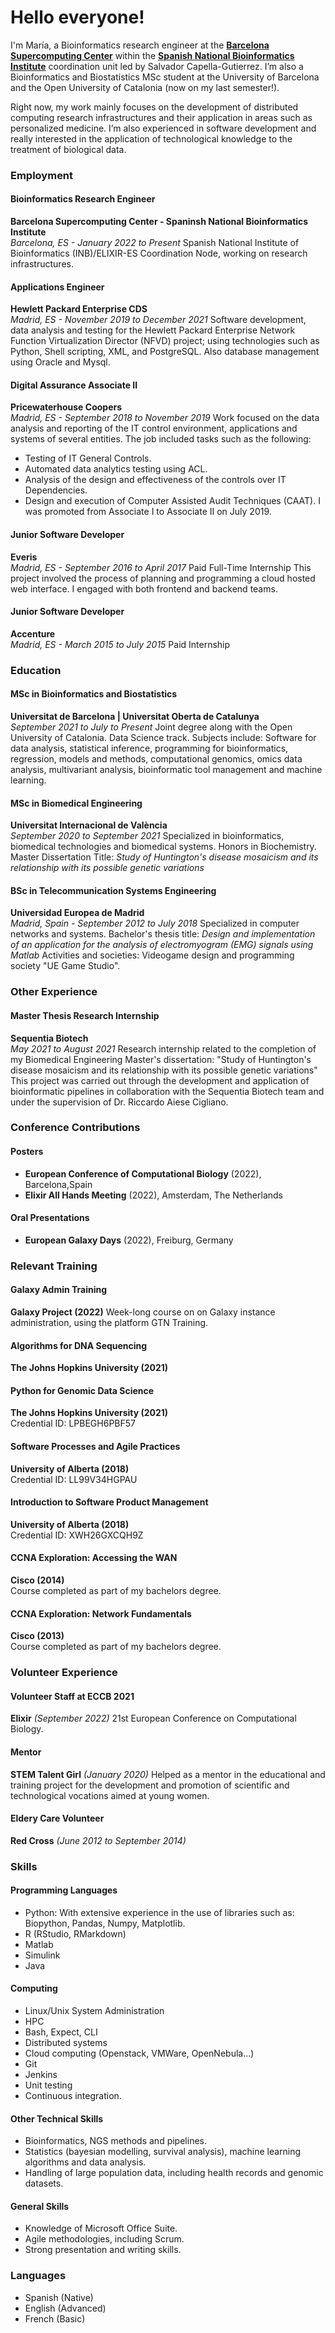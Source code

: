 # Hello everyone!

I'm María, a Bioinformatics research engineer at the **[Barcelona Supercomputing Center](http://www.bsc.es/)** within the **[Spanish National Bioinformatics Institute](https://www.bsc.es/discover-bsc/organisation/scientific-structure/national-institute-bioinformatics-elixir-node-0)** coordination unit led by Salvador Capella-Gutierrez. I’m also a Bioinformatics and Biostatistics MSc student at the University of Barcelona and the Open University of Catalonia (now on my last semester!).

Right now, my work mainly focuses on the development of distributed computing research infrastructures and their application in areas such as personalized medicine. I’m also experienced in software development and really interested in the application of technological knowledge to the treatment of biological data. 


### Employment

#### **Bioinformatics Research Engineer**  
**Barcelona Supercomputing Center - Spaninsh National Bioinformatics Institute**  
*Barcelona, ES - January 2022 to Present*
Spanish National Institute of Bioinformatics (INB)/ELIXIR-ES Coordination Node, working on research infrastructures.

#### **Applications Engineer**  
**Hewlett Packard Enterprise CDS**  
*Madrid, ES - November 2019 to December 2021*
Software development, data analysis and testing for the Hewlett Packard Enterprise Network Function Virtualization Director (NFVD) project; using technologies such as Python, Shell scripting, XML, and PostgreSQL. Also database management using Oracle and Mysql.

#### **Digital Assurance Associate II**  
**Pricewaterhouse Coopers**  
*Madrid, ES - September 2018 to November 2019*
Work focused on the data analysis and reporting of the IT control environment, applications and systems of several entities. The job included tasks such as the following:
- Testing of IT General Controls.
- Automated data analytics testing using ACL.
- Analysis of the design and effectiveness of the controls over IT Dependencies.
- Design and execution of Computer Assisted Audit Techniques (CAAT).
I was promoted from Associate I to Associate II on July 2019.

#### **Junior Software Developer**  
**Everis**  
*Madrid, ES - September 2016 to April 2017*
Paid Full-Time Internship
This project involved the process of planning and programming a cloud hosted web interface. I engaged with both frontend and backend teams.

#### **Junior Software Developer**  
**Accenture**  
*Madrid, ES - March 2015 to July 2015*
Paid Internship


### Education

#### **MSc in Bioinformatics and Biostatistics**  
**Universitat de Barcelona | Universitat Oberta de Catalunya**  
*September 2021 to July to Present*
Joint degree along with the Open University of Catalonia. Data Science track.
Subjects include: Software for data analysis, statistical inference, programming for bioinformatics, regression, models and methods, computational genomics, omics data analysis, multivariant analysis, bioinformatic tool management and machine learning.

#### **MSc in Biomedical Engineering**  
**Universitat Internacional de València**  
*September 2020 to September 2021*
Specialized in bioinformatics, biomedical technologies and biomedical systems.
Honors in Biochemistry.
Master Dissertation Title: *Study of Huntington's disease mosaicism and its relationship with its possible genetic variations* 

#### **BSc in Telecommunication Systems Engineering**  
**Universidad Europea de Madrid**  
*Madrid, Spain - September 2012 to July 2018*
Specialized in computer networks and systems.
Bachelor's thesis title: *Design and implementation of an application for the analysis of electromyogram (EMG) signals using Matlab*
Activities and societies: Videogame design and programming society "UE Game Studio".

### Other Experience

#### **Master Thesis Research Internship**
**Sequentia Biotech**   
*May 2021 to August 2021*
Research internship related to the completion of my Biomedical Engineering Master's dissertation: "Study of Huntington's disease mosaicism and its relationship with its possible genetic variations"
This project was carried out through the development and application of bioinformatic pipelines in collaboration with the Sequentia Biotech team and under the supervision of Dr. Riccardo Aiese Cigliano.


### Conference Contributions

#### **Posters**  
- **European Conference of Computational Biology** (2022), Barcelona,Spain
- **Elixir All Hands Meeting** (2022), Amsterdam, The Netherlands

#### **Oral Presentations**  
- **European Galaxy Days** (2022), Freiburg, Germany


### Relevant Training

#### **Galaxy Admin Training**  
**Galaxy Project (2022)**
Week-long course on on Galaxy instance administration, using the platform GTN Training.
#### **Algorithms for DNA Sequencing**  
**The Johns Hopkins University (2021)**   
#### **Python for Genomic Data Science**  
**The Johns Hopkins University (2021)**   
Credential ID: LPBEGH6PBF57
#### **Software Processes and Agile Practices**  
**University of Alberta (2018)**   
Credential ID: LL99V34HGPAU
#### **Introduction to Software Product Management**  
**University of Alberta (2018)**  
Credential ID: XWH26GXCQH9Z
#### **CCNA Exploration: Accessing the WAN**  
**Cisco (2014)**  
Course completed as part of my bachelors degree.
#### **CCNA Exploration: Network Fundamentals**  
**Cisco (2013)**  
Course completed as part of my bachelors degree.


### Volunteer Experience

#### **Volunteer Staff at ECCB 2021**  
**Elixir**
*(September 2022)* 
21st European Conference on Computational Biology.
#### **Mentor**  
**STEM Talent Girl**
*(January 2020)*
Helped as a mentor in the educational and training project for the development and promotion of scientific and technological vocations aimed at young women.
#### **Eldery Care Volunteer**  
**Red Cross**
*(June 2012 to September 2014)* 


### Skills

#### **Programming Languages**  
- Python: With extensive experience in the use of libraries such as: Biopython, Pandas, Numpy, Matplotlib.
- R (RStudio, RMarkdown)
- Matlab
- Simulink
- Java

#### **Computing**  
- Linux/Unix System Administration
- HPC 
- Bash, Expect, CLI
- Distributed systems
- Cloud computing (Openstack, VMWare, OpenNebula...)
- Git
- Jenkins
- Unit testing
- Continuous integration.

#### **Other Technical Skills**  
- Bioinformatics, NGS methods and pipelines.
- Statistics (bayesian modelling, survival analysis), machine learning algorithms and data analysis.
- Handling of large population data, including health records and genomic datasets.

#### **General Skills**  

- Knowledge of Microsoft Office Suite.
- Agile methodologies, including Scrum.
- Strong presentation and writing skills.


### Languages  

- Spanish (Native)
- English (Advanced)
- French (Basic)